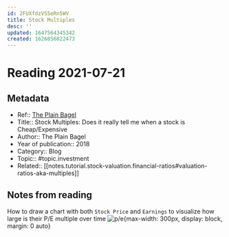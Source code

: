 ```yaml
---
id: 2FUXfdzVS5eRn5WV
title: Stock Multiples
desc: ''
updated: 1647564345342
created: 1626856822473
---
```

# Reading 2021-07-21

## Metadata

- Ref:: [The Plain Bagel](https://www.youtube.com/watch?v=21STUhQ-iP0)
- Title:: Stock Multiples: Does it really tell me when a stock is Cheap/Expensive
- Author:: The Plain Bagel
- Year of publication:: 2018
- Category:: Blog
- Topic:: #topic.investment
- Related:: [[notes.tutorial.stock-valuation.financial-ratios#valuation-ratios-aka-multiples]]

## Notes from reading

How to draw a chart with both `Stock Price` and `Earnings` to visualize how large is their P/E multiple over time
![p/e](https://i.imgur.com/EOfS8KC.jpg){max-width: 300px, display: block, margin: 0 auto}
